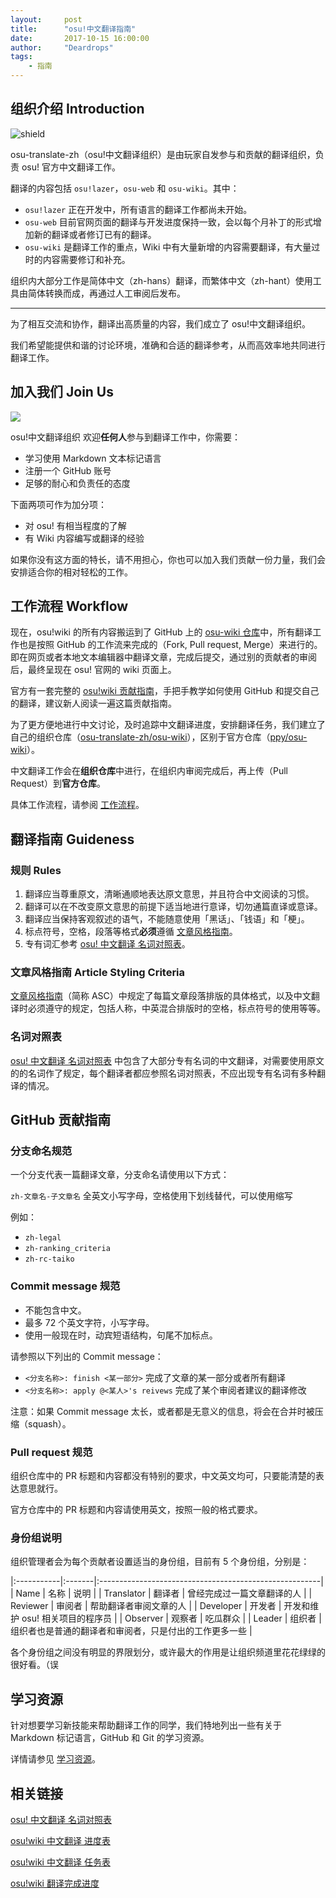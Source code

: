 ```yaml
---
layout:     post
title:      "osu!中文翻译指南"
date:       2017-10-15 16:00:00
author:     "Deardrops"
tags:
    - 指南
---
```


## 组织介绍 Introduction

![shield](https://img.shields.io/badge/organization-osu!translate%20zh-blue.svg?style=flat-square)

osu-translate-zh（osu!中文翻译组织）是由玩家自发参与和贡献的翻译组织，负责 osu! 官方中文翻译工作。

翻译的内容包括 `osu!lazer`，`osu-web` 和 `osu-wiki`。其中：

- `osu!lazer` 正在开发中，所有语言的翻译工作都尚未开始。
- `osu-web` 目前官网页面的翻译与开发进度保持一致，会以每个月补丁的形式增加新的翻译或者修订已有的翻译。
- `osu-wiki` 是翻译工作的重点，Wiki 中有大量新增的内容需要翻译，有大量过时的内容需要修订和补充。

组织内大部分工作是简体中文（zh-hans）翻译，而繁体中文（zh-hant）使用工具由简体转换而成，再通过人工审阅后发布。

*****

为了相互交流和协作，翻译出高质量的内容，我们成立了 osu!中文翻译组织。

我们希望能提供和谐的讨论环境，准确和合适的翻译参考，从而高效率地共同进行翻译工作。

## 加入我们 Join Us

<a href="https://discord.gg/Gud9s9z" target="discord">
  <img src="https://discordapp.com/api/guilds/281826842657161216/widget.png?style=banner2"/>
</a>

osu!中文翻译组织 欢迎**任何人**参与到翻译工作中，你需要：

- 学习使用 Markdown 文本标记语言
- 注册一个 GitHub 账号
- 足够的耐心和负责任的态度

下面两项可作为加分项：

- 对 osu! 有相当程度的了解
- 有 Wiki 内容编写或翻译的经验

如果你没有这方面的特长，请不用担心，你也可以加入我们贡献一份力量，我们会安排适合你的相对轻松的工作。

## 工作流程 Workflow

现在，osu!wiki 的所有内容搬运到了 GitHub 上的 [osu-wiki 仓库](https://github.com/ppy/osu-wiki)中，所有翻译工作也是按照 GitHub 的工作流来完成的（Fork, Pull request, Merge）来进行的。即在网页或者本地文本编辑器中翻译文章，完成后提交，通过别的贡献者的审阅后，最终呈现在 osu! 官网的 wiki 页面上。

官方有一套完整的 [osu!wiki 贡献指南](https://osu.ppy.sh/help/wiki/osu!wiki_contribution_guide)，手把手教学如何使用 GitHub 和提交自己的翻译，建议新人阅读一遍这篇贡献指南。

为了更方便地进行中文讨论，及时追踪中文翻译进度，安排翻译任务，我们建立了自己的组织仓库（[osu-translate-zh/osu-wiki](https://github.com/osu-translate-zh/osu-wiki)），区别于官方仓库（[ppy/osu-wiki](https://github.com/ppy/osu-wiki)）。

中文翻译工作会在**组织仓库**中进行，在组织内审阅完成后，再上传（Pull Request）到**官方仓库**。

具体工作流程，请参阅 [工作流程](https://osu-translate-zh.github.io/2017/10/15/work-flow/)。

## 翻译指南 Guideness

### 规则 Rules

1. 翻译应当尊重原文，清晰通顺地表达原文意思，并且符合中文阅读的习惯。
2. 翻译可以在不改变原文意思的前提下适当地进行意译，切勿通篇直译或意译。
3. 翻译应当保持客观叙述的语气，不能随意使用「黑话」、「钱语」和「梗」。
4. 标点符号，空格，段落等格式**必须**遵循 [文章风格指南](https://osu.ppy.sh/help/wiki/Article_Styling_Criteria?locale=zh)。
5. 专有词汇参考 [osu! 中文翻译 名词对照表](https://docs.google.com/spreadsheets/d/1zhUP0qekKRUWb1Mu-P89mwu_HcPBen5FoGPqD2MkI7k)。

### 文章风格指南 Article Styling Criteria

[文章风格指南](https://osu.ppy.sh/help/wiki/Article_Styling_Criteria?locale=zh)（简称 ASC）中规定了每篇文章段落排版的具体格式，以及中文翻译时必须遵守的规定，包括人称，中英混合排版时的空格，标点符号的使用等等。

### 名词对照表

[osu! 中文翻译 名词对照表](https://docs.google.com/spreadsheets/d/1zhUP0qekKRUWb1Mu-P89mwu_HcPBen5FoGPqD2MkI7k) 中包含了大部分专有名词的中文翻译，对需要使用原文的的名词作了规定，每个翻译者都应参照名词对照表，不应出现专有名词有多种翻译的情况。

## GitHub 贡献指南

### 分支命名规范

一个分支代表一篇翻译文章，分支命名请使用以下方式：

`zh-文章名-子文章名` 全英文小写字母，空格使用下划线替代，可以使用缩写

例如：
- `zh-legal`
- `zh-ranking_criteria`
- `zh-rc-taiko`

### Commit message 规范

- 不能包含中文。
- 最多 72 个英文字符，小写字母。
- 使用一般现在时，动宾短语结构，句尾不加标点。

请参照以下列出的 Commit message：
  - `<分支名称>: finish <某一部分>` 完成了文章的某一部分或者所有翻译
  - `<分支名称>: apply @<某人>'s reivews` 完成了某个审阅者建议的翻译修改

注意：如果 Commit message 太长，或者都是无意义的信息，将会在合并时被压缩（squash）。

### Pull request 规范

组织仓库中的 PR 标题和内容都没有特别的要求，中文英文均可，只要能清楚的表达意思就行。

官方仓库中的 PR 标题和内容请使用英文，按照一般的格式要求。

### 身份组说明

组织管理者会为每个贡献者设置适当的身份组，目前有 5 个身份组，分别是：

|:-----------|:-------|:-------------------------------------------------------|
| Name       | 名称   | 说明                                                   |
| Translator | 翻译者 | 曾经完成过一篇文章翻译的人                             |
| Reviewer   | 审阅者 | 帮助翻译者审阅文章的人                                 |
| Developer  | 开发者 | 开发和维护 osu! 相关项目的程序员                       |
| Observer   | 观察者 | 吃瓜群众                                               |
| Leader     | 组织者 | 组织者也是普通的翻译者和审阅者，只是付出的工作更多一些 |

各个身份组之间没有明显的界限划分，或许最大的作用是让组织频道里花花绿绿的很好看。（误

## 学习资源

针对想要学习新技能来帮助翻译工作的同学，我们特地列出一些有关于 Markdown 标记语言，GitHub 和 Git 的学习资源。

详情请参见 [学习资源](https://osu-translate-zh.github.io/2017/10/15/learning-resources/)。

## 相关链接

[osu! 中文翻译 名词对照表](https://docs.google.com/spreadsheets/d/1zhUP0qekKRUWb1Mu-P89mwu_HcPBen5FoGPqD2MkI7k)

[osu!wiki 中文翻译 进度表](https://docs.google.com/spreadsheets/d/1zjXM0BAWA-bYDGcxPUlysO_G3IZcbsQJ9c8fv_7OOeY)

[osu!wiki 中文翻译 任务表](https://github.com/orgs/osu-translate-zh/projects/1)

[osu!wiki 翻译完成进度](https://github.com/osu-translate-zh/osu-wiki/issues/1)

